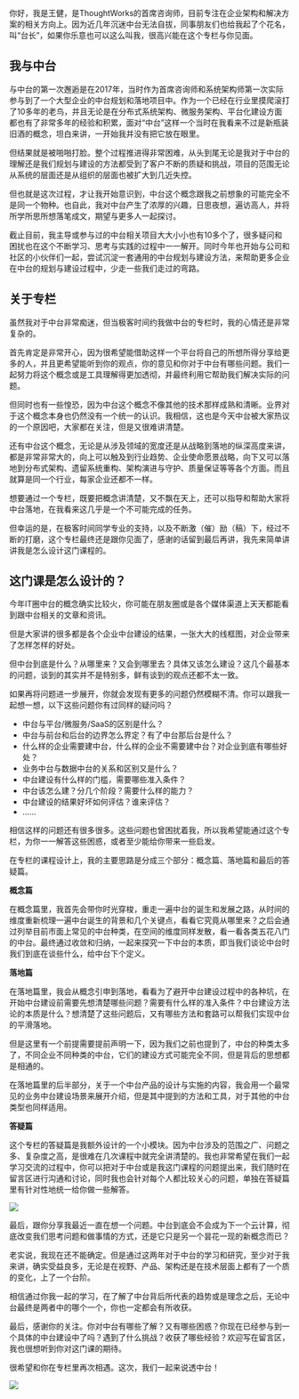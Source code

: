 你好，我是王健，是ThoughtWorks的首席咨询师，目前专注在企业架构和解决方案的相关方向上。因为近几年沉迷中台无法自拔，同事朋友们也给我起了个花名，叫“台长”，如果你乐意也可以这么叫我，很高兴能在这个专栏与你见面。

## 我与中台

与中台的第一次邂逅是在2017年，当时作为首席咨询师和系统架构师第一次实际参与到了一个大型企业的中台规划和落地项目中。作为一个已经在行业里摸爬滚打了10多年的老鸟，并且无论是在分布式系统架构、微服务架构、平台化建设方面都也有了非常多年的经验和积累，面对“中台”这样一个当时在我看来不过是新瓶装旧酒的概念，坦白来讲，一开始我并没有把它放在眼里。

但结果就是被啪啪打脸。整个过程推进得非常困难，从头到尾无论是我对于中台的理解还是我们规划与建设的方法都受到了客户不断的质疑和挑战，项目的范围无论从系统的层面还是从组织的层面也被扩大到几近失控。

但也就是这次过程，才让我开始意识到，中台这个概念跟我之前想象的可能完全不是同一个物种。也自此，我对中台产生了浓厚的兴趣，日思夜想，遍访高人，并将所学所思所想落笔成文，期望与更多人一起探讨。

截止目前，我主导或参与过的中台相关项目大大小小也有10多个了，很多疑问和困扰也在这个不断学习、思考与实践的过程中一一解开。同时今年也开始与公司和社区的小伙伴们一起，尝试沉淀一套通用的中台规划与建设方法，来帮助更多企业在中台的规划与建设过程中，少走一些我们走过的弯路。

## 关于专栏

虽然我对于中台非常痴迷，但当极客时间约我做中台的专栏时，我的心情还是非常复杂的。

首先肯定是非常开心，因为很希望能借助这样一个平台将自己的所想所得分享给更多的人，并且更希望能听到你的观点，你的意见和你对于中台有哪些问题。我们一起努力将这个概念或是工具理解得更加透彻，并最终利用它帮助我们解决实际的问题。

但同时也有一些惶恐，因为中台这个概念不像其他的技术那样成熟和清晰。业界对于这个概念本身也仍然没有一个统一的认识。我相信，这也是今天中台被大家热议的一个原因吧，大家都在关注，但是又很难讲清楚。

还有中台这个概念，无论是从涉及领域的宽度还是从战略到落地的纵深高度来讲，都是非常非常大的，向上可以触及到行业趋势、企业使命愿景战略，向下又可以落地到分布式架构、遗留系统重构、架构演进与守护、质量保证等等各个方面。而且就算是同一个行业，每家企业还都不一样。

想要通过一个专栏，既要把概念讲清楚，又不飘在天上，还可以指导和帮助大家将中台落地，在我看来这几乎是一个不可能完成的任务。

但幸运的是，在极客时间同学专业的支持，以及不断激（催）励（稿）下，经过不断的打磨，这个专栏最终还是跟你见面了，感谢的话留到最后再讲，我先来简单讲讲我是怎么设计这门课程的。

## 这门课是怎么设计的？

今年IT圈中台的概念确实比较火，你可能在朋友圈或是各个媒体渠道上天天都能看到跟中台相关的文章和资讯。

但是大家讲的很多都是各个企业中台建设的结果，一张大大的线框图，对企业带来了怎样怎样的好处。

但中台到底是什么？从哪里来？又会到哪里去？具体又该怎么建设？这几个最基本的问题，谈到的其实并不是特别多，鲜有谈到的观点还都不太一致。

如果再将问题进一步展开，你就会发现有更多的问题仍然模糊不清。你可以跟我一起想一想，以下这些问题你有过同样的疑问吗？

- 中台与平台/微服务/SaaS的区别是什么？
- 中台与前台和后台的边界怎么界定？有了中台那后台是什么？
- 什么样的企业需要建中台，什么样的企业不需要建中台？对企业到底有哪些好处？
- 业务中台与数据中台的关系和区别又是什么？
- 中台建设有什么样的门槛，需要哪些准入条件？
- 中台该怎么建？分几个阶段？需要什么样的能力？
- 中台建设的结果好坏如何评估？谁来评估？
- ……

相信这样的问题还有很多很多。这些问题也曾困扰着我，所以我希望能通过这个专栏，为你一一解答这些困惑，或者至少能给你带来一些启发。

在专栏的课程设计上，我的主要思路是分成三个部分：概念篇、落地篇和最后的答疑篇。

**概念篇**

在概念篇里，我首先会带你时光穿梭，重走一遍中台的诞生和发展之路，从时间的维度重新梳理一遍中台诞生的背景和几个关键点，看看它究竟从哪里来？之后会通过列举目前市面上常见的中台种类，在空间的维度同样发散，看一看各类五花八门的中台。最终通过收敛和归纳，一起来探究一下中台的本质，即当我们谈论中台时我们到底在谈些什么，给中台下个定义。

**落地篇**

在落地篇里，我会从概念引申到落地，看看为了避开中台建设过程中的各种坑，在开始中台建设前需要先想清楚哪些问题？需要有什么样的准入条件？中台建设方法论的本质是什么？想清楚了这些问题后，又有哪些方法和套路可以帮我们实现中台的平滑落地。

但是这里有一个前提需要提前声明一下，因为我们之前也提到了，中台的种类太多了，不同企业不同种类的中台，它们的建设方式可能完全不同，但是背后的思想都是相通的。

在落地篇里的后半部分，关于一个中台产品的设计与实施的内容，我会用一个最常见的业务中台建设场景来展开介绍，但是其中提到的方法和工具，对于其他的中台类型也同样适用。

**答疑篇**

这个专栏的答疑篇是我额外设计的一个小模块。因为中台涉及的范围之广、问题之多、复杂度之高，是很难在几次课程中就完全讲清楚的。我也非常希望在我们一起学习交流的过程中，你可以把对于中台或是我这门课程的问题提出来，我们随时在留言区进行沟通和讨论，同时我也会针对每个人都比较关心的问题，单独在答疑篇里有针对性地统一给你做一些解答。

![](https://static001.geekbang.org/resource/image/e8/65/e897fd79ca49fe66dcb0a5f35cd00565.jpg?wh=750*1254)

最后，跟你分享我最近一直在想一个问题。中台到底会不会成为下一个云计算，彻底改变我们思考问题和做事情的方式，还是它只是另一个昙花一现的新概念而已？

老实说，我现在还不能确定。但是通过这两年对于中台的学习和研究，至少对于我来讲，确实受益良多，无论是在视野、产品、架构还是在技术层面上都有了一个质的变化，上了一个台阶。

相信通过你我一起的学习，在了解了中台背后所代表的趋势或是理念之后，无论中台最终是两者中的哪个一个，你也一定都会有所收获。

最后，感谢你的关注。你对中台有哪些了解？又有哪些困惑？你现在已经参与到一个具体的中台建设中了吗？遇到了什么挑战？收获了哪些经验？欢迎写在留言区，我也很想听到你对这门课的期待。

很希望和你在专栏里再次相遇。这次，我们一起来说透中台！

![](https://static001.geekbang.org/resource/image/1b/f6/1b3b9a2c9647d42b635b50b030a5d0f6.jpg?wh=1110*659)